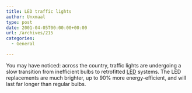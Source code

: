 ```yaml
---
title: LED traffic lights
author: Unxmaal
type: post
date: 2001-04-05T00:00:00+00:00
url: /archives/215
categories:
  - General

---
```

You may have noticed: across the country, traffic lights are undergoing a slow transition from inefficient bulbs to retrofitted <A HREF="http://www.leotek.com/traffic.htm">LED</A> systems. The LED replacements are much brighter, up to 90% more energy-efficient, and will last far longer than regular bulbs.